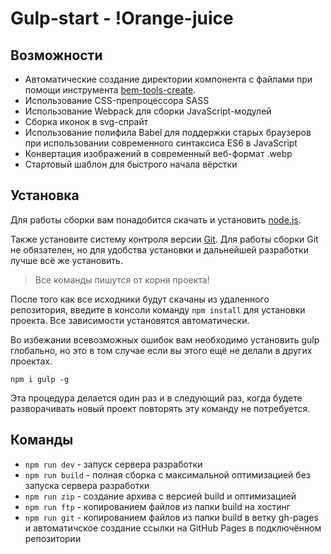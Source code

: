 # Gulp-start - !Orange-juice

## Возможности

- Автоматические создание директории компонента с файлами при помощи инструмента [bem-tools-create](https://github.com/zaurmag/gulp-pack/tree/developer#%D0%B0%D0%B2%D1%82%D0%BE%D0%BC%D0%B0%D1%82%D0%B8%D0%B7%D0%B0%D1%86%D0%B8%D1%8F-%D1%81%D0%BE%D0%B7%D0%B4%D0%B0%D0%BD%D0%B8%D1%8F-%D0%BA%D0%BE%D0%BC%D0%BF%D0%BE%D0%BD%D0%B5%D0%BD%D1%82%D0%BE%D0%B2-%D0%BF%D1%80%D0%B8-%D0%BF%D0%BE%D0%BC%D0%BE%D1%89%D0%B8-bem-tools-create).
- Использование CSS-препроцессора SASS
- Использование Webpack для сборки JavaScript-модулей
- Сборка иконок в svg-спрайт
- Использование полифила Babel для поддержки старых браузеров при использовании современного синтаксиса ES6 в JavaScript
- Конвертация изображений в современный веб-формат .webp
- Стартовый шаблон для быстрого начала вёрстки

## Установка

Для работы сборки вам понадобится скачать и установить [node.js](https://nodejs.org).

Также установите систему контроля версии [Git](https://git-scm.com/downloads). Для работы сборки Git не обязателен, но для удобства установки и дальнейшей разработки лучше всё же установить.

> Все команды пишутся от корня проекта!

После того как все исходники будут скачаны из удаленного репозитория, введите в консоли команду `npm install` для установки проекта. Все зависимости установятся автоматически.

Во избежании всевозможных ошибок вам необходимо установить gulp глобально, но это в том случае если вы этого ещё не делали в других проектах.

`npm i gulp -g`

Эта процедура делается один раз и в следующий раз, когда будете разворачивать новый проект повторять эту команду не потребуется.

## Команды

- `npm run dev` - запуск сервера разработки
- `npm run build` - полная сборка с максимальной оптимизацией без запуска сервера разработки
- `npm run zip` - создание архива с версией build и оптимизацией
- `npm run ftp` - копированием файлов из папки build на хостинг
- `npm run git` - копированием файлов из папки build в ветку gh-pages и автоматичское создание ссылки на GitHub Pages в подключённом репозитории
